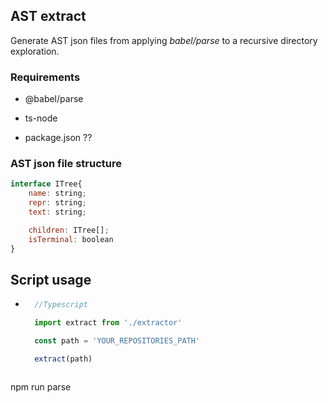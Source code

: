 ## AST extract

Generate AST json files from applying *babel/parse* to a recursive directory exploration.

### Requirements
- @babel/parse
- ts-node

- package.json ??


### AST json file structure

```js
interface ITree{
    name: string;
    repr: string;
    text: string;

    children: ITree[];
    isTerminal: boolean
}
```

## Script usage



- ```js
    //Typescript

    import extract from './extractor'

    const path = 'YOUR_REPOSITORIES_PATH'

    extract(path)

```

```
npm run parse
```